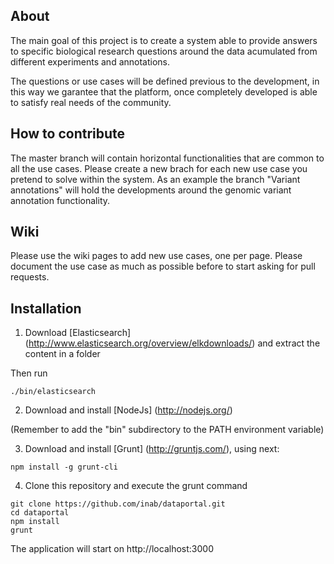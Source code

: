 About
-----

The main goal of this project is to create a system able to provide answers to specific biological research questions around the data acumulated from different experiments and annotations. 

The questions or use cases will be defined previous to the development, in this way we garantee that the platform, once completely developed is able to satisfy real needs of the community.

How to contribute
-----------------

The master branch will contain horizontal functionalities that are common to all the use cases. Please create a new brach for each new use case you pretend to solve within the system. As an example the branch "Variant annotations" will hold the developments around the genomic variant annotation functionality.

Wiki
----

Please use the wiki pages to add new use cases, one per page. Please document the use case as much as possible before to start asking for pull requests.

Installation
------------

1) Download [Elasticsearch] (http://www.elasticsearch.org/overview/elkdownloads/) and extract the content in a folder

Then run

```
./bin/elasticsearch
```

2) Download and install [NodeJs] (http://nodejs.org/)

(Remember to add the "bin" subdirectory to the PATH environment variable)

3) Download and install [Grunt] (http://gruntjs.com/), using next:

```
npm install -g grunt-cli
```

4) Clone this repository and execute the grunt command

```
git clone https://github.com/inab/dataportal.git
cd dataportal
npm install
grunt
```

The application will start on http://localhost:3000
